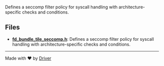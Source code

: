 <!--------------------------------------------------------------------------------->
<!-- IMPORTANT: This file is auto-generated by Driver (https://driver.ai). -------->
<!-- Manual edits may be overwritten on future commits. --------------------------->
<!--------------------------------------------------------------------------------->

Defines a seccomp filter policy for syscall handling with architecture-specific checks and conditions.


## Files
- **[fd_bundle_tile_seccomp.h](fd_bundle_tile_seccomp.h.md)**: Defines a seccomp filter policy for syscall handling with architecture-specific checks and conditions.

---
Made with ❤️ by [Driver](https://www.driver.ai/)